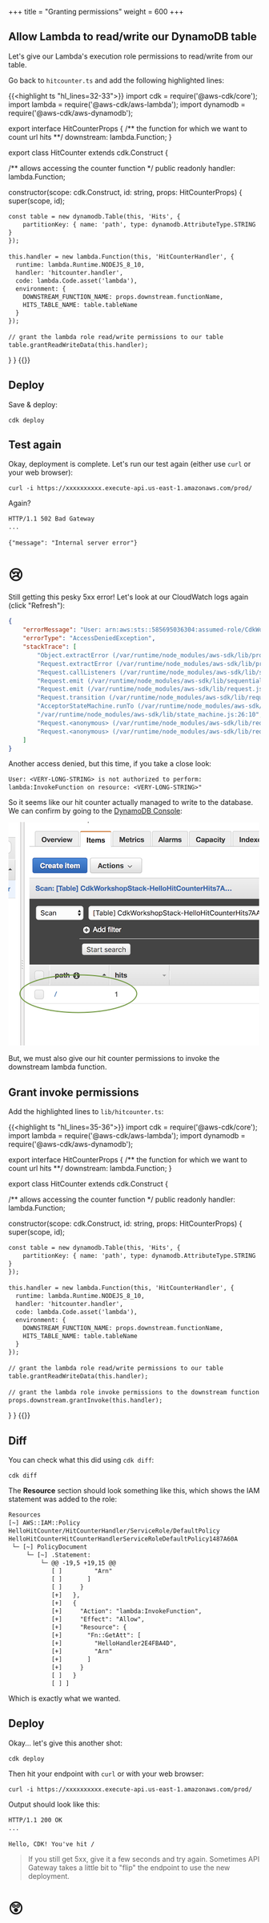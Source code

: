 +++
title = "Granting permissions"
weight = 600
+++

## Allow Lambda to read/write our DynamoDB table

Let's give our Lambda's execution role permissions to read/write from our table.

Go back to `hitcounter.ts` and add the following highlighted lines:

{{<highlight ts "hl_lines=32-33">}}
import cdk = require('@aws-cdk/core');
import lambda = require('@aws-cdk/aws-lambda');
import dynamodb = require('@aws-cdk/aws-dynamodb');

export interface HitCounterProps {
  /** the function for which we want to count url hits **/
  downstream: lambda.Function;
}

export class HitCounter extends cdk.Construct {

  /** allows accessing the counter function */
  public readonly handler: lambda.Function;

  constructor(scope: cdk.Construct, id: string, props: HitCounterProps) {
    super(scope, id);

    const table = new dynamodb.Table(this, 'Hits', {
        partitionKey: { name: 'path', type: dynamodb.AttributeType.STRING }
    });

    this.handler = new lambda.Function(this, 'HitCounterHandler', {
      runtime: lambda.Runtime.NODEJS_8_10,
      handler: 'hitcounter.handler',
      code: lambda.Code.asset('lambda'),
      environment: {
        DOWNSTREAM_FUNCTION_NAME: props.downstream.functionName,
        HITS_TABLE_NAME: table.tableName
      }
    });

    // grant the lambda role read/write permissions to our table
    table.grantReadWriteData(this.handler);
  }
}
{{</highlight>}}

## Deploy

Save & deploy:

```
cdk deploy
```

## Test again

Okay, deployment is complete. Let's run our test again (either use `curl` or
your web browser):

```
curl -i https://xxxxxxxxxx.execute-api.us-east-1.amazonaws.com/prod/
```

Again?

```
HTTP/1.1 502 Bad Gateway
...

{"message": "Internal server error"}
```

# 😢

Still getting this pesky 5xx error! Let's look at our CloudWatch logs again
(click "Refresh"):

```json
{
    "errorMessage": "User: arn:aws:sts::585695036304:assumed-role/CdkWorkshopStack-HelloHitCounterHitCounterHandlerS-TU5M09L1UBID/CdkWorkshopStack-HelloHitCounterHitCounterHandlerD-144HVUNEWRWEO is not authorized to perform: lambda:InvokeFunction on resource: arn:aws:lambda:us-east-1:585695036304:function:CdkWorkshopStack-HelloHandler2E4FBA4D-149MVAO4969O7",
    "errorType": "AccessDeniedException",
    "stackTrace": [
        "Object.extractError (/var/runtime/node_modules/aws-sdk/lib/protocol/json.js:48:27)",
        "Request.extractError (/var/runtime/node_modules/aws-sdk/lib/protocol/rest_json.js:52:8)",
        "Request.callListeners (/var/runtime/node_modules/aws-sdk/lib/sequential_executor.js:105:20)",
        "Request.emit (/var/runtime/node_modules/aws-sdk/lib/sequential_executor.js:77:10)",
        "Request.emit (/var/runtime/node_modules/aws-sdk/lib/request.js:683:14)",
        "Request.transition (/var/runtime/node_modules/aws-sdk/lib/request.js:22:10)",
        "AcceptorStateMachine.runTo (/var/runtime/node_modules/aws-sdk/lib/state_machine.js:14:12)",
        "/var/runtime/node_modules/aws-sdk/lib/state_machine.js:26:10",
        "Request.<anonymous> (/var/runtime/node_modules/aws-sdk/lib/request.js:38:9)",
        "Request.<anonymous> (/var/runtime/node_modules/aws-sdk/lib/request.js:685:12)"
    ]
}
```

Another access denied, but this time, if you take a close look:

```
User: <VERY-LONG-STRING> is not authorized to perform: lambda:InvokeFunction on resource: <VERY-LONG-STRING>"
```

So it seems like our hit counter actually managed to write to the database. We can confirm by
going to the [DynamoDB Console](https://console.aws.amazon.com/dynamodb/home):

![](./logs5.png)

But, we must also give our hit counter permissions to invoke the downstream lambda function.

## Grant invoke permissions

Add the highlighted lines to `lib/hitcounter.ts`:

{{<highlight ts "hl_lines=35-36">}}
import cdk = require('@aws-cdk/core');
import lambda = require('@aws-cdk/aws-lambda');
import dynamodb = require('@aws-cdk/aws-dynamodb');

export interface HitCounterProps {
  /** the function for which we want to count url hits **/
  downstream: lambda.Function;
}

export class HitCounter extends cdk.Construct {

  /** allows accessing the counter function */
  public readonly handler: lambda.Function;

  constructor(scope: cdk.Construct, id: string, props: HitCounterProps) {
    super(scope, id);

    const table = new dynamodb.Table(this, 'Hits', {
        partitionKey: { name: 'path', type: dynamodb.AttributeType.STRING }
    });

    this.handler = new lambda.Function(this, 'HitCounterHandler', {
      runtime: lambda.Runtime.NODEJS_8_10,
      handler: 'hitcounter.handler',
      code: lambda.Code.asset('lambda'),
      environment: {
        DOWNSTREAM_FUNCTION_NAME: props.downstream.functionName,
        HITS_TABLE_NAME: table.tableName
      }
    });

    // grant the lambda role read/write permissions to our table
    table.grantReadWriteData(this.handler);

    // grant the lambda role invoke permissions to the downstream function
    props.downstream.grantInvoke(this.handler);
  }
}
{{</highlight>}}

## Diff

You can check what this did using `cdk diff`:

```
cdk diff
```

The **Resource** section should look something like this,
which shows the IAM statement was added to the role:

```
Resources
[~] AWS::IAM::Policy HelloHitCounter/HitCounterHandler/ServiceRole/DefaultPolicy HelloHitCounterHitCounterHandlerServiceRoleDefaultPolicy1487A60A
 └─ [~] PolicyDocument
     └─ [~] .Statement:
         └─ @@ -19,5 +19,15 @@
            [ ]         "Arn"
            [ ]       ]
            [ ]     }
            [+]   },
            [+]   {
            [+]     "Action": "lambda:InvokeFunction",
            [+]     "Effect": "Allow",
            [+]     "Resource": {
            [+]       "Fn::GetAtt": [
            [+]         "HelloHandler2E4FBA4D",
            [+]         "Arn"
            [+]       ]
            [+]     }
            [ ]   }
            [ ] ]
```

Which is exactly what we wanted.

## Deploy

Okay... let's give this another shot:

```
cdk deploy
```

Then hit your endpoint with `curl` or with your web browser:

```
curl -i https://xxxxxxxxxx.execute-api.us-east-1.amazonaws.com/prod/
```

Output should look like this:

```
HTTP/1.1 200 OK
...

Hello, CDK! You've hit /
```

> If you still get 5xx, give it a few seconds and try again. Sometimes API
Gateway takes a little bit to "flip" the endpoint to use the new deployment.

# 😲

